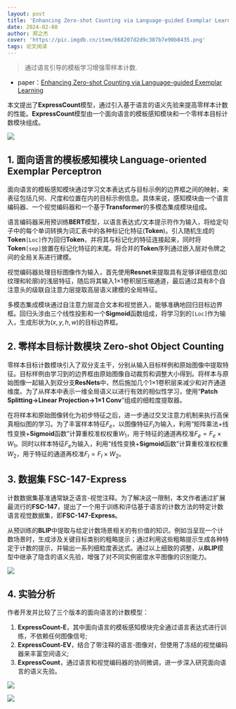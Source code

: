 ```yaml
---
layout: post
title: 'Enhancing Zero-shot Counting via Language-guided Exemplar Learning'
date: 2024-02-08
author: 郑之杰
cover: 'https://pic.imgdb.cn/item/668207d2d9c307b7e90b8435.png'
tags: 论文阅读
---
```


> 通过语言引导的模板学习增强零样本计数.

- paper：[Enhancing Zero-shot Counting via Language-guided Exemplar Learning](https://arxiv.org/abs/2402.05394)

本文提出了**ExpressCount**模型，通过引入基于语言的语义先验来提高零样本计数的性能。**ExpressCount**模型由一个面向语言的模板感知模块和一个零样本目标计数模块组成。

![](https://pic.imgdb.cn/item/66820d02d9c307b7e911724d.png)

## 1. 面向语言的模板感知模块 Language-oriented Exemplar Perceptron

面向语言的模板感知模块通过学习文本表达式与目标示例的边界框之间的映射，来表征包括几何、尺度和位置在内的目标示例信息。具体来说，感知模块由一个语言编码器、一个视觉编码器和一个基于**Transformer**的多模态集成模块组成。

语言编码器采用预训练**BERT**模型，以语言表达式/文本提示符作为输入，将给定句子中的每个单词转换为词汇表中的各种标记化特征(**Token**)。引入随机生成的**Token**`[Loc]`作为回归**Token**，并将其与标记化的特征连接起来，同时将**Token**`[sep]`放置在标记化特征的末尾。将合并的**Token**序列通过嵌入层对令牌之间的全局关系进行建模。

视觉编码器处理目标图像作为输入，首先使用**Resnet**来提取具有足够详细信息(如纹理和轮廓)的浅层特征，随后将其输入1×1卷积层压缩通道，最后通过具有8个自注意头的级联自注意力层提取高层语义建模的全局特征。

多模态集成模块通过自注意力层混合文本和视觉嵌入，能够准确地回归目标边界框。回归头涉由三个线性投影和一个**Sigmoid**函数组成，将学习到的`[Loc]`作为输入，生成形状为$(x, y, h, w)$的目标边界框。

## 2. 零样本目标计数模块 Zero-shot Object Counting

零样本目标计数模块引入了双分支主干，分别从输入目标样例和原始图像中提取特征。目标样例由学习到的边界框由原始图像自动裁剪和调整大小得到。将样本与原始图像一起输入到双分支**ResNets**中，然后施加几个1×1卷积层来减少和对齐通道维度。为了从样本中表示一维全局语义以进行有效的相似性学习，使用“**Patch Splitting→Linear Projection→1×1 Conv**”组成的细粒度提取器。

在将样本和原始图像转化为初步特征之后，进一步通过交叉注意力机制来执行高保真相似图的学习。为了丰富样本特征$F_e$，以图像特征$F_I$为输入，利用“矩阵乘法+线性变换+**Sigmoid**函数”计算重校准权权重$W_1$，用于特征的通道再校准$F_e=F_e\times W_1$。同时以样本特征$F_e$为输入，利用“线性变换+**Sigmoid**函数”计算重校准权权重$W_2$，用于特征的通道再校准$F_I=F_I\times W_2$。


## 3. 数据集 FSC-147-Express

计数数据集基准通常缺乏语言-视觉注释。为了解决这一限制，本文作者通过扩展最流行的**FSC-147**，提出了一个用于训练和评估基于语言的计数方法的特定计数语言视觉数据集，即**FSC-147-Express**。

从预训练的**BLIP**中提取与给定计数场景相关的有价值的知识。例如当呈现一个计数场景时，生成涉及关键目标类别的粗略提示；通过利用这些粗略提示生成各种特定于计数的提示，并输出一系列细粒度表达式。通过以上细致的调整，从**BLIP**模型中继承了隐含的语义先验，增强了对不同实例密度水平图像的识别能力。

![](https://pic.imgdb.cn/item/668215f5d9c307b7e91dede2.png)

## 4. 实验分析

作者开发并比较了三个版本的面向语言的计数模型：
1. **ExpressCount-E**，其中面向语言的模板感知模块完全通过语言表达式进行训练，不依赖任何图像信号;
2. **ExpressCount-EV**，结合了带注释的语言-图像对，但使用了冻结的视觉编码器来丰富空间语义;
3. **ExpressCount**，通过语言和视觉编码器的协同微调，进一步深入研究面向语言的语义先验。

![](https://pic.imgdb.cn/item/668216fbd9c307b7e91f56fd.png)

![](https://pic.imgdb.cn/item/6682176ed9c307b7e91ff9e2.png)